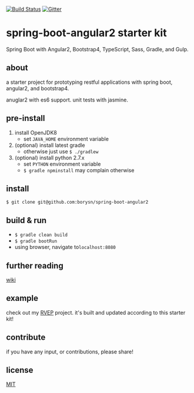 [![Build Status](https://travis-ci.org/borysn/spring-boot-angular2.svg?branch=master)](https://travis-ci.org/borysn/spring-boot-angular2)
[![Gitter](https://badges.gitter.im/borysn/spring-boot-angular2.svg)](https://gitter.im/borysn/spring-boot-angular2?utm_source=badge&utm_medium=badge&utm_campaign=pr-badge)

# spring-boot-angular2 starter kit

Spring Boot with Angular2, Bootstrap4, TypeScript, Sass, Gradle, and Gulp.

## about

a starter project for prototyping restful applications with spring boot, angular2, and bootstrap4.

anuglar2 with es6 support. unit tests with jasmine.

## pre-install

1. install OpenJDK8
    - set `JAVA_HOME` environment variable
1. (optional) install latest gradle
    - otherwise just use `$ ./gradlew`
1. (optional) install python 2.7.x
    - set `PYTHON` environment variable
    - `$ gradle npminstall` may complain otherwise

## install

`$ git clone git@github.com:borysn/spring-boot-angular2`

## build & run

* `$ gradle clean build`
* `$ gradle bootRun`
* using browser, navigate to`localhost:8080`

## further reading

[wiki](https://github.com/borysn/spring-boot-angular2/wiki)

## example

check out my [RVEP](https://gitlab.com/borysn/RVEP/tree/dev) project. it's built and updated according to this starter kit!

## contribute

if you have any input, or contributions, please share!

## license
[MIT](/LICENSE)
